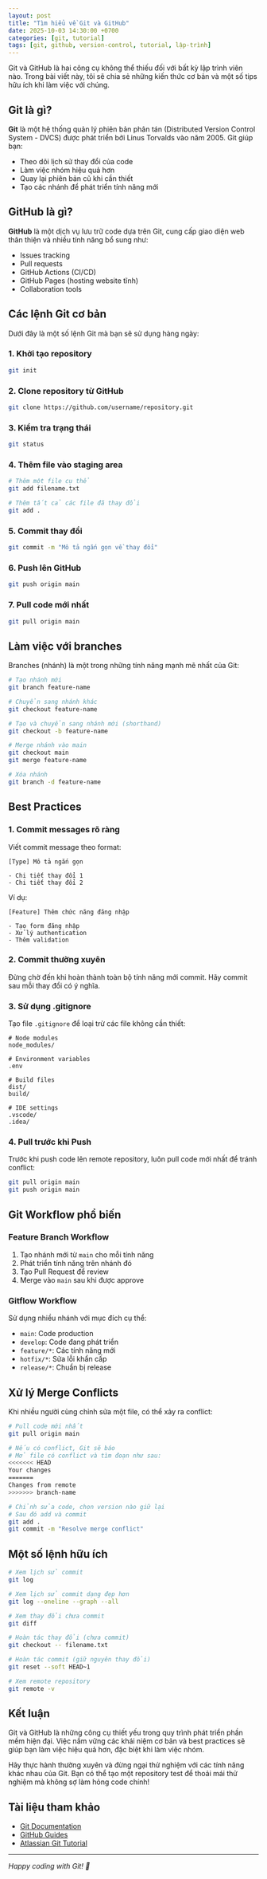 ```yaml
---
layout: post
title: "Tìm hiểu về Git và GitHub"
date: 2025-10-03 14:30:00 +0700
categories: [git, tutorial]
tags: [git, github, version-control, tutorial, lập-trình]
---
```


Git và GitHub là hai công cụ không thể thiếu đối với bất kỳ lập trình viên nào. Trong bài viết này, tôi sẽ chia sẻ những kiến thức cơ bản và một số tips hữu ích khi làm việc với chúng.

## Git là gì?

**Git** là một hệ thống quản lý phiên bản phân tán (Distributed Version Control System - DVCS) được phát triển bởi Linus Torvalds vào năm 2005. Git giúp bạn:

- Theo dõi lịch sử thay đổi của code
- Làm việc nhóm hiệu quả hơn
- Quay lại phiên bản cũ khi cần thiết
- Tạo các nhánh để phát triển tính năng mới

## GitHub là gì?

**GitHub** là một dịch vụ lưu trữ code dựa trên Git, cung cấp giao diện web thân thiện và nhiều tính năng bổ sung như:

- Issues tracking
- Pull requests
- GitHub Actions (CI/CD)
- GitHub Pages (hosting website tĩnh)
- Collaboration tools

## Các lệnh Git cơ bản

Dưới đây là một số lệnh Git mà bạn sẽ sử dụng hàng ngày:

### 1. Khởi tạo repository

```bash
git init
```

### 2. Clone repository từ GitHub

```bash
git clone https://github.com/username/repository.git
```

### 3. Kiểm tra trạng thái

```bash
git status
```

### 4. Thêm file vào staging area

```bash
# Thêm một file cụ thể
git add filename.txt

# Thêm tất cả các file đã thay đổi
git add .
```

### 5. Commit thay đổi

```bash
git commit -m "Mô tả ngắn gọn về thay đổi"
```

### 6. Push lên GitHub

```bash
git push origin main
```

### 7. Pull code mới nhất

```bash
git pull origin main
```

## Làm việc với branches

Branches (nhánh) là một trong những tính năng mạnh mẽ nhất của Git:

```bash
# Tạo nhánh mới
git branch feature-name

# Chuyển sang nhánh khác
git checkout feature-name

# Tạo và chuyển sang nhánh mới (shorthand)
git checkout -b feature-name

# Merge nhánh vào main
git checkout main
git merge feature-name

# Xóa nhánh
git branch -d feature-name
```

## Best Practices

### 1. Commit messages rõ ràng

Viết commit message theo format:

```
[Type] Mô tả ngắn gọn

- Chi tiết thay đổi 1
- Chi tiết thay đổi 2
```

Ví dụ:
```
[Feature] Thêm chức năng đăng nhập

- Tạo form đăng nhập
- Xử lý authentication
- Thêm validation
```

### 2. Commit thường xuyên

Đừng chờ đến khi hoàn thành toàn bộ tính năng mới commit. Hãy commit sau mỗi thay đổi có ý nghĩa.

### 3. Sử dụng .gitignore

Tạo file `.gitignore` để loại trừ các file không cần thiết:

```
# Node modules
node_modules/

# Environment variables
.env

# Build files
dist/
build/

# IDE settings
.vscode/
.idea/
```

### 4. Pull trước khi Push

Trước khi push code lên remote repository, luôn pull code mới nhất để tránh conflict:

```bash
git pull origin main
git push origin main
```

## Git Workflow phổ biến

### Feature Branch Workflow

1. Tạo nhánh mới từ `main` cho mỗi tính năng
2. Phát triển tính năng trên nhánh đó
3. Tạo Pull Request để review
4. Merge vào `main` sau khi được approve

### Gitflow Workflow

Sử dụng nhiều nhánh với mục đích cụ thể:
- `main`: Code production
- `develop`: Code đang phát triển
- `feature/*`: Các tính năng mới
- `hotfix/*`: Sửa lỗi khẩn cấp
- `release/*`: Chuẩn bị release

## Xử lý Merge Conflicts

Khi nhiều người cùng chỉnh sửa một file, có thể xảy ra conflict:

```bash
# Pull code mới nhất
git pull origin main

# Nếu có conflict, Git sẽ báo
# Mở file có conflict và tìm đoạn như sau:
<<<<<<< HEAD
Your changes
=======
Changes from remote
>>>>>>> branch-name

# Chỉnh sửa code, chọn version nào giữ lại
# Sau đó add và commit
git add .
git commit -m "Resolve merge conflict"
```

## Một số lệnh hữu ích

```bash
# Xem lịch sử commit
git log

# Xem lịch sử commit dạng đẹp hơn
git log --oneline --graph --all

# Xem thay đổi chưa commit
git diff

# Hoàn tác thay đổi (chưa commit)
git checkout -- filename.txt

# Hoàn tác commit (giữ nguyên thay đổi)
git reset --soft HEAD~1

# Xem remote repository
git remote -v
```

## Kết luận

Git và GitHub là những công cụ thiết yếu trong quy trình phát triển phần mềm hiện đại. Việc nắm vững các khái niệm cơ bản và best practices sẽ giúp bạn làm việc hiệu quả hơn, đặc biệt khi làm việc nhóm.

Hãy thực hành thường xuyên và đừng ngại thử nghiệm với các tính năng khác nhau của Git. Bạn có thể tạo một repository test để thoải mái thử nghiệm mà không sợ làm hỏng code chính!

## Tài liệu tham khảo

- [Git Documentation](https://git-scm.com/doc)
- [GitHub Guides](https://guides.github.com/)
- [Atlassian Git Tutorial](https://www.atlassian.com/git/tutorials)

---

*Happy coding with Git! 🚀*

